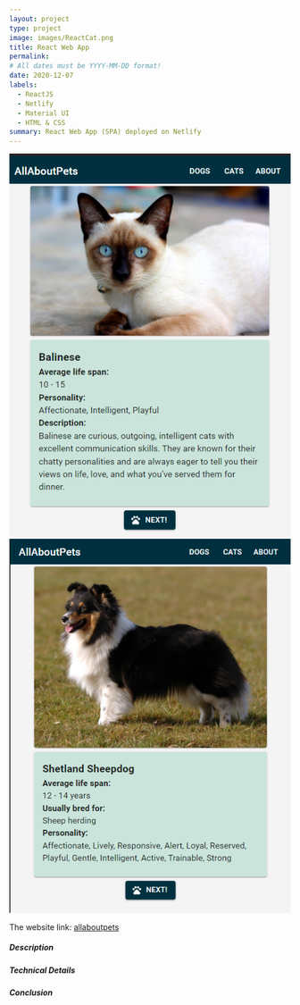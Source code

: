 ```yaml
---
layout: project
type: project
image: images/ReactCat.png
title: React Web App
permalink:
# All dates must be YYYY-MM-DD format!
date: 2020-12-07
labels:
  - ReactJS
  - Netlify
  - Material UI
  - HTML & CSS
summary: React Web App (SPA) deployed on Netlify 
---
```


<div class="ui small rounded images">
  <img src="../images/ReactCat.png">
  <img src="../images/ReactDog.png">
</div>

The website link: [allaboutpets](https://all-about-pets.netlify.app/)

<h5>Description</h5>
<h5>Technical Details</h5>
<h5>Conclusion</h5>

